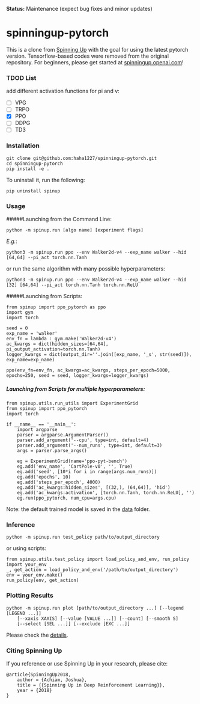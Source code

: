 **Status:** Maintenance (expect bug fixes and minor updates)

spinningup-pytorch
==================================

This is a clone from [Spinning Up](https://github.com/openai/spinningup) with the goal for using the latest pytorch version. Tensorflow-based codes were removed from the original repository. For beginners, please get started at [spinningup.openai.com](https://spinningup.openai.com)!

### TDOD List

add different activation functions for pi and v:

- [ ] VPG
- [ ] TRPO
- [x] PPO
- [ ] DDPG
- [ ] TD3

### Installation

```
git clone git@github.com:haha1227/spinningup-pytorch.git
cd spinningup-pytorch
pip install -e .
```

To uninstall it, run the following:
```
pip uninstall spinup
```
### Usage

#####Launching from the Command Line:
```
python -m spinup.run [algo name] [experiment flags]
```
*E.g.*:
```
python3 -m spinup.run ppo --env Walker2d-v4 --exp_name walker --hid [64,64] --pi_act torch.nn.Tanh
```
or run the same algorithm with many possible hyperparameters:
```
python3 -m spinup.run ppo --env Walker2d-v4 --exp_name walker --hid [32] [64,64] --pi_act torch.nn.Tanh torch.nn.ReLU
```
#####Launching from Scripts:
```
from spinup import ppo_pytorch as ppo
import gym
import torch

seed = 0
exp_name = 'walker'
env_fn = lambda : gym.make('Walker2d-v4')
ac_kwargs = dict(hidden_sizes=[64,64], pi_output_activation=torch.nn.Tanh)
logger_kwargs = dict(output_dir=''.join([exp_name, '_s', str(seed)]), exp_name=exp_name)

ppo(env_fn=env_fn, ac_kwargs=ac_kwargs, steps_per_epoch=5000, epochs=250, seed = seed, logger_kwargs=logger_kwargs)
```
##### Launching from Scripts for multiple hyperparameters:
```
from spinup.utils.run_utils import ExperimentGrid
from spinup import ppo_pytorch
import torch

if __name__ == '__main__':
    import argparse
    parser = argparse.ArgumentParser()
    parser.add_argument('--cpu', type=int, default=4)
    parser.add_argument('--num_runs', type=int, default=3)
    args = parser.parse_args()

    eg = ExperimentGrid(name='ppo-pyt-bench')
    eg.add('env_name', 'CartPole-v0', '', True)
    eg.add('seed', [10*i for i in range(args.num_runs)])
    eg.add('epochs', 10)
    eg.add('steps_per_epoch', 4000)
    eg.add('ac_kwargs:hidden_sizes', [(32,), (64,64)], 'hid')
    eg.add('ac_kwargs:activation', [torch.nn.Tanh, torch.nn.ReLU], '')
    eg.run(ppo_pytorch, num_cpu=args.cpu)
```
Note: the default trained model is saved in the [data](./data/) folder.

### Inference
```
python -m spinup.run test_policy path/to/output_directory
```
or using scripts:
```
from spinup.utils.test_policy import load_policy_and_env, run_policy
import your_env
_, get_action = load_policy_and_env('/path/to/output_directory')
env = your_env.make()
run_policy(env, get_action)
```
### Plotting Results
```
python -m spinup.run plot [path/to/output_directory ...] [--legend [LEGEND ...]]
    [--xaxis XAXIS] [--value [VALUE ...]] [--count] [--smooth S]
    [--select [SEL ...]] [--exclude [EXC ...]]
```
Please check the [details](https://spinningup.openai.com/en/latest/user/plotting.html).

### Citing Spinning Up

If you reference or use Spinning Up in your research, please cite:

```
@article{SpinningUp2018,
    author = {Achiam, Joshua},
    title = {{Spinning Up in Deep Reinforcement Learning}},
    year = {2018}
}
```
